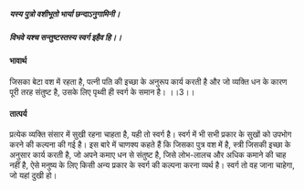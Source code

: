 ##### यस्य पुत्रो वशीभूतो भार्या छन्दाऽनुगामिनी।
##### विभवे यश्च सन्तुष्टस्तस्य स्वर्ग इहैव हि।।

#### भावार्थ

जिसका बेटा वश में रहता है, पत्नी पति की इच्छा के अनुरूप कार्य करती है और जो व्यक्ति धन के कारण पूरी तरह संतुष्ट है, उसके लिए पृथ्वी ही स्वर्ग के समान है। ।।3।।

#### तात्पर्य

प्रत्येक व्यक्ति संसार में सुखी रहना चाहता है, यही तो स्वर्ग है। स्वर्ग में भी सभी प्रकार के सुखों को उपभोग करने की कल्पना की गई है। इस बारे में चाणक्य कहते हैं कि जिसका पुत्र वश में है, स्त्री जिसकी इच्छा के अनुसार कार्य करती है, जो अपने कमाए धन से संतुष्ट है, जिसे लोभ-लालच और अधिक कमाने की चाह नहीं है, ऐसे मनुष्य के लिए किसी अन्य प्रकार के स्वर्ग की कल्पना करना व्यर्थ है। स्वर्ग तो वह जाना चाहेगा, जो यहां दुखी हो।